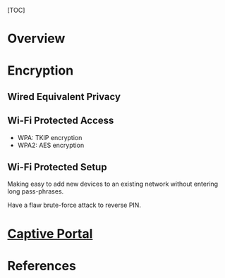 [TOC]

# Overview


# Encryption
## Wired Equivalent Privacy



## Wi-Fi Protected Access
- WPA: TKIP encryption
- WPA2: AES encryption



## Wi-Fi Protected Setup
Making easy to add new devices to an existing network without entering long pass-phrases.

Have a flaw brute-force attack to reverse PIN.

# [Captive Portal][captive]

# References

[1]: https://en.wikipedia.org/wiki/Wi-Fi "Wikipedia - Wi-Fi"
[2]: http://www.aboutcher.co.uk/2012/07/linux-wifi-deauthenticated-reason-codes/ "Linux Wi-Fi Deauthenticated Reason Codes"
[captive]: https://en.wikipedia.org/wiki/Captive_portal "Captive Portal"
